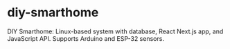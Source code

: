 # diy-smarthome
DIY Smarthome: Linux-based system with database, React Next.js app, and JavaScript API. Supports Arduino and ESP-32 sensors.
